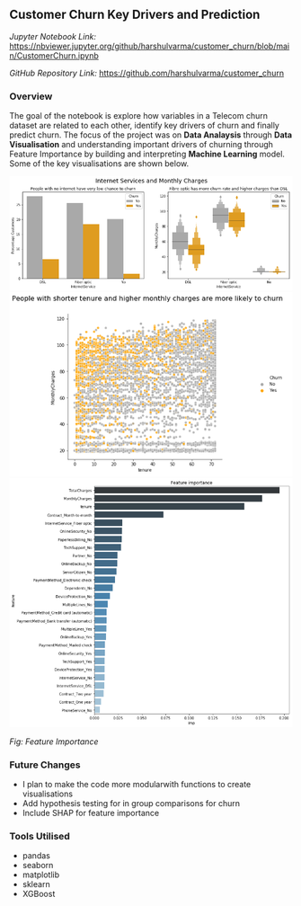 ## Customer Churn Key Drivers and Prediction

*Jupyter Notebook Link:* <https://nbviewer.jupyter.org/github/harshulvarma/customer_churn/blob/main/CustomerChurn.ipynb>

*GitHub Repository Link:* <https://github.com/harshulvarma/customer_churn>

### Overview

The goal of the notebook is explore how variables in a Telecom churn dataset are related to each other, identify key drivers of churn and finally predict churn. The focus of the project was on **Data Analaysis** through **Data Visualisation** and understanding important drivers of churning through Feature Importance by building and interpreting **Machine Learning** model. Some of the key visualisations are shown below.

<img src="churn2.png?raw=true"/>

<img src="churn.png?raw=true"/>

<img src="churn3.png?raw=true"/>

*Fig: Feature Importance*

### Future Changes

- I plan to make the code more modularwith functions to create visualisations
- Add hypothesis testing for in group comparisons for churn
- Include SHAP for feature importance

### Tools Utilised

- pandas
- seaborn
- matplotlib
- sklearn
- XGBoost
